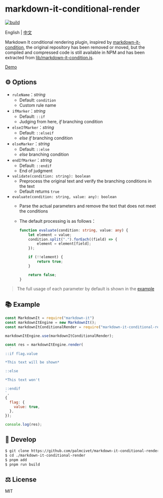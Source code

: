 # markdown-it-conditional-render

[![build](https://github.com/palmcivet/markdown-it-conditional-render/actions/workflows/build.yml/badge.svg)](https://github.com/palmcivet/markdown-it-conditional-render/actions/workflows/build.yml)

English | [中文](./README.zh-CN.md)

Markdown It conditional rendering plugin, inspired by [markdown-it-condition](https://www.npmjs.com/package/markdown-it-condition), the original repository has been removed or moved, but the compiled and compressed code is still available in NPM and has been extracted from [lib/markdown-it-condition.js](./lib/markdown-it-condition.js).

[Demo](https://palmcivet.github.io/markdown-it-conditional-render/)

## ⚙️ Options

- `ruleName`：*string*
  - Default: `condition`
  - Custom rule name
- `ifMarker`：*string*
  - Default: `::if`
  - Judging from here, *if* branching condition
- `elseIfMarker`：*string*
  - Default: `::elseif`
  - *else if* branching condition
- `elseMarker`：*string*
  - Default: `::else`
  - *else* branching condition
- `endIfMarker`：*string*
  - Default: `::endif`
  - End of judgment
- `validate(condition: string): boolean`
  - Preprocess the original text and verify the branching conditions in the text
  - Default returns `true`
- `evaluate(condition: string, value: any): boolean`
  - Parse the actual parameters and remove the text that does not meet the conditions
  - The default processing is as follows：

	```ts
	function evaluate(condition: string, value: any) {
		let element = value;
		condition.split(".").forEach((field) => {
			element = element[field];
		});

		if (!!element) {
			return true;
		}

		return false;
	}
	```

> The full usage of each parameter by default is shown in the [example](#-example)

## 📚 Example

```js
const MarkdownIt = require("markdown-it")
const markdownItEngine = new MarkdownIt();
const markdownItConditionalRender = require("markdown-it-conditional-render");

markdownItEngine.use(markdownItConditionalRender);

const res = markdownItEngine.render(
  `
::if flag.value

*This text will be shown*

::else

*This text won't

::endif
`,
{
  flag: {
    value: true,
  },
});

console.log(res);
```

## 🔧 Develop

```bash
$ git clone https://github.com/palmcivet/markdown-it-conditional-render.git
$ cd ./markdown-it-conditional-render
$ pnpm add
$ pnpm run build
```

## ⚖️ License

MIT
